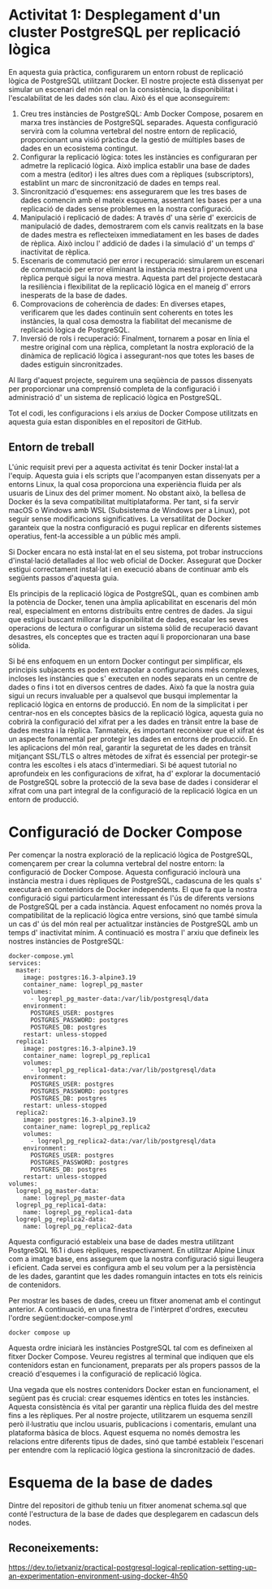 # Activitat 1: Desplegament d'un cluster PostgreSQL per replicació lògica


En aquesta guia pràctica,  configurarem un entorn robust de replicació lògica de PostgreSQL utilitzant Docker. El nostre projecte està dissenyat per simular un escenari del món real on la consistència, la disponibilitat i l'escalabilitat de les dades són clau. Això és el que aconseguirem:

1.	Creu tres instàncies de PostgreSQL: Amb Docker Compose, posarem en marxa tres instàncies de PostgreSQL separades. Aquesta configuració servirà com la columna vertebral del nostre entorn de replicació, proporcionant una visió pràctica de la gestió de múltiples bases de dades en un ecosistema contingut.
2.	Configurar la replicació lògica: totes les instàncies es configuraran per admetre la replicació lògica. Això implica establir una base de dades com a mestra (editor) i les altres dues com a rèpliques (subscriptors), establint un marc de sincronització de dades en temps real.
3.	Sincronització d'esquemes: ens assegurarem que les tres bases de dades comencin amb el mateix esquema, assentant les bases per a una replicació de dades sense problemes en la nostra configuració.
4.	Manipulació i replicació de dades: A través d' una sèrie d' exercicis de manipulació de dades, demostrarem com els canvis realitzats en la base de dades mestra es reflecteixen immediatament en les bases de dades de rèplica. Això inclou l' addició de dades i la simulació d' un temps d' inactivitat de rèplica.
5.	Escenaris de commutació per error i recuperació: simularem un escenari de commutació per error eliminant la instància mestra i promovent una rèplica perquè sigui la nova mestra. Aquesta part del projecte destacarà la resiliència i flexibilitat de la replicació lògica en el maneig d' errors inesperats de la base de dades.
6. Comprovacions de coherència de dades: En diverses etapes, verificarem que les dades continuïn sent coherents en totes les instàncies, la qual cosa demostra la fiabilitat del mecanisme de replicació lògica de PostgreSQL.
7. Inversió de rols i recuperació: Finalment, tornarem a posar en línia el mestre original com una rèplica, completant la nostra exploració de la dinàmica de replicació lògica i assegurant-nos que totes les bases de dades estiguin sincronitzades.


Al llarg d'aquest projecte, seguirem una seqüència de passos dissenyats per proporcionar una comprensió completa de la configuració i administració d' un sistema de replicació lògica en PostgreSQL.

Tot el codi, les configuracions i els arxius de Docker Compose utilitzats en aquesta guia estan disponibles en el repositori de GitHub. 

## Entorn de treball

L'únic requisit previ per a aquesta activitat és tenir Docker instal·lat a l'equip. Aquesta guia i els scripts que l'acompanyen estan dissenyats per a entorns Linux, la qual cosa proporciona una experiència fluida per als usuaris de Linux des del primer moment. No obstant això, la bellesa de Docker és la seva compatibilitat multiplataforma. Per tant, si fa servir macOS o Windows amb WSL (Subsistema de Windows per a Linux), pot seguir sense modificacions significatives. La versatilitat de Docker garanteix que la nostra configuració es pugui replicar en diferents sistemes operatius, fent-la accessible a un públic més ampli.


Si Docker encara no està instal·lat en el seu sistema, pot trobar instruccions d'instal·lació detallades al lloc web oficial de Docker. Assegurat que Docker estigui correctament instal·lat i en execució abans de continuar amb els següents passos d'aquesta guia.

Els principis de la replicació lògica de PostgreSQL, quan es combinen amb la potència de Docker, tenen una àmplia aplicabilitat en escenaris del món real, especialment en entorns distribuïts entre centres de dades. Ja sigui que estigui buscant millorar la disponibilitat de dades, escalar les seves operacions de lectura o configurar un sistema sòlid de recuperació davant desastres, els conceptes que es tracten aquí li proporcionaran una base sòlida.

Si bé ens enfoquem en un entorn Docker contingut per simplificar, els principis subjacents es poden extrapolar a configuracions més complexes, incloses les instàncies que s' executen en nodes separats en un centre de dades o fins i tot en diversos centres de dades. Això fa que la nostra guia sigui un recurs invaluable per a qualsevol que busqui implementar la replicació lògica en entorns de producció.
En nom de la simplicitat i per centrar-nos en els conceptes bàsics de la replicació lògica, aquesta guia no cobrirà la configuració del xifrat per a les dades en trànsit entre la base de dades mestra i la rèplica. Tanmateix, és important reconèixer que el xifrat és un aspecte fonamental per protegir les dades en entorns de producció. En les aplicacions del món real, garantir la seguretat de les dades en trànsit mitjançant SSL/TLS o altres mètodes de xifrat és essencial per protegir-se contra les escoltes i els atacs d'intermediari.
Si bé aquest tutorial no aprofundeix en les configuracions de xifrat, ha d' explorar la documentació de PostgreSQL sobre la protecció de la seva base de dades i considerar el xifrat com una part integral de la configuració de la replicació lògica en un entorn de producció.

# Configuració de Docker Compose

Per començar la nostra exploració de la replicació lògica de PostgreSQL, començarem per crear la columna vertebral del nostre entorn: la configuració de Docker Compose. Aquesta configuració inclourà una instància mestra i dues rèpliques de PostgreSQL, cadascuna de les quals s' executarà en contenidors de Docker independents. El que fa que la nostra configuració sigui particularment interessant és l'ús de diferents versions de PostgreSQL per a cada instància. Aquest enfocament no només prova la compatibilitat de la replicació lògica entre versions, sinó que també simula un cas d' ús del món real per actualitzar instàncies de PostgreSQL amb un temps d' inactivitat mínim.
A continuació es mostra l' arxiu que defineix les nostres instàncies de PostgreSQL:
```
docker-compose.yml
services:
  master:
    image: postgres:16.3-alpine3.19
    container_name: logrepl_pg_master
    volumes:
      - logrepl_pg_master-data:/var/lib/postgresql/data
    environment:
      POSTGRES_USER: postgres
      POSTGRES_PASSWORD: postgres
      POSTGRES_DB: postgres
    restart: unless-stopped
  replica1:
    image: postgres:16.3-alpine3.19
    container_name: logrepl_pg_replica1
    volumes:
      - logrepl_pg_replica1-data:/var/lib/postgresql/data
    environment:
      POSTGRES_USER: postgres
      POSTGRES_PASSWORD: postgres
      POSTGRES_DB: postgres
    restart: unless-stopped
  replica2:
    image: postgres:16.3-alpine3.19
    container_name: logrepl_pg_replica2
    volumes:
      - logrepl_pg_replica2-data:/var/lib/postgresql/data
    environment:
      POSTGRES_USER: postgres
      POSTGRES_PASSWORD: postgres
      POSTGRES_DB: postgres
    restart: unless-stopped
volumes:
  logrepl_pg_master-data:
    name: logrepl_pg_master-data
  logrepl_pg_replica1-data:
    name: logrepl_pg_replica1-data
  logrepl_pg_replica2-data:
    name: logrepl_pg_replica2-data
```

Aquesta configuració estableix una base de dades mestra utilitzant PostgreSQL 16.1 i dues rèpliques, respectivament. En utilitzar Alpine Linux com a imatge base, ens assegurem que la nostra configuració sigui lleugera i eficient. Cada servei es configura amb el seu volum per a la persistència de les dades, garantint que les dades romanguin intactes en tots els reinicis de contenidors.

Per mostrar les bases de dades, creeu un fitxer anomenat amb el contingut anterior. A continuació, en una finestra de l'intèrpret d'ordres, executeu l'ordre següent:docker-compose.yml
```
docker compose up
```

Aquesta ordre iniciarà les instàncies PostgreSQL tal com es defineixen al fitxer Docker Compose. Veureu registres al terminal que indiquen que els contenidors estan en funcionament, preparats per als propers passos de la creació d'esquemes i la configuració de replicació lògica.

Una vegada que els nostres contenidors Docker estan en funcionament, el següent pas és crucial: crear esquemes idèntics en totes les instàncies. Aquesta consistència és vital per garantir una rèplica fluida des del mestre fins a les rèpliques. Per al nostre projecte, utilitzarem un esquema senzill però il·lustratiu que inclou usuaris, publicacions i comentaris, emulant una plataforma bàsica de blocs. Aquest esquema no només demostra les relacions entre diferents tipus de dades, sinó que també estableix l'escenari per entendre com la replicació lògica gestiona la sincronització de dades.


# Esquema de la base de dades

Dintre del repositori de github teniu un fitxer anomenat schema.sql que conté l'estructura de la base de dades que desplegarem en cadascun dels nodes.




## Reconeixements:

https://dev.to/ietxaniz/practical-postgresql-logical-replication-setting-up-an-experimentation-environment-using-docker-4h50